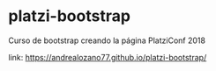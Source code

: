 # platzi-bootstrap
Curso de bootstrap creando la página PlatziConf 2018

link:
https://andrealozano77.github.io/platzi-bootstrap/
